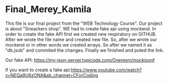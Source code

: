 # Final_Merey_Kamila

This file is our final project from the "WEB Technology Course". 
Our project is about "Sneackers shop". WE had to create fake api using mockend. In order to create the fake API first we created new respiratory on GITHUB. 
After we wrote the file name and created new file. So, after we wrote our mockend or in other words we created arrays. So after we named it as "db.jsob" and commited the changes.
Finally we finished and puted the link.

Our fake API: https://my-json-server.typicode.com/Overexm/mockjsonf

If you want to create a fake api:https://www.youtube.com/watch?v=NEQa9U6zONA&ab_channel=CForCoding

